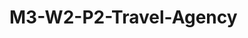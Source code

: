 # M3-W2-P2-Travel-Agency
<!-- Abbiamo bisogno di un sito web per un'agenzia di viaggi!

In questa pagina aggiungerai destinazioni di posti che sogni di visitare in futuro.


REGOLE

Il progetto dev'essere caricato in una nuova repository su GitHub e linkata al tuo Docente.
Puoi usare Google / StackOverflow, MA ti suggeriamo caldamente di riferirti principalmente alla documentazione fornita, per non perderti in ricerche infruttuose per troppo tempo.

Prova il tuo lavoro su varie risoluzioni di schermo, ingrandendo e rimpicciolendo la finestra, 
e soprattutto usando i developer tools del browser che forniscono l'emulatore di svariati device sul quale potrai vedere esattamente come si comporta il tuo layout.

!!! Inizia utilizzando i componenti preformati di Bootstrap4.6 per creare la tua pagina (modificali all'occorrenza utilizzando le utility classes di bootstrap: colori, spazi, margini, dimensioni etc...)
Usa container > row > col in questo ordine per ottenere un layout responsive perfetto.

EXERCISES:

1) Implementa una navbar. Collega ogni sezione della pagina agli elementi del menu. 

2) Aggiungi un logo alla navbar, una qualsiasi immagine.

3) Aggiungi una sezione Jumbotron con il nome e il payoff dell'agenzia.

4) Implementa la sezione "Offerta della settimana". Qui mostrerai 4 destinazioni.

In questa sezione dovranno esserci:

4 card per destinazioni per linea a schermo grande
3 card per destinazioni per linea a schermo medio (tablet)
2 card per destinazioni per linea a schermo piccolo (mobile)

5) Implementa la sezione "Welcome Summer". Qui mostrerai 6 destinazioni al tuo utente.

In questa sezione dovranno esserci:

6 card per destinazioni per linea a schermo grande
3 card per destinazioni per linea a schermo medio (tablet)
2 card per destinazioni per linea a schermo piccolo (mobile)

6) Implementa la sezione "Offerta del giorno". Qui avrai:

66% dello spazio dedicato all'immagine del luogo di destinazione
33% dedicato al nome, date, prezzo e breve descrizione del luogo

7) Rendi invisibile la sezione "Offerta del giorno" su schermi mobile.

8) Aggiungi nella sezione "Welcome Summer" un'ombra grande ad ogni card.

9) Crea una sezione "Last Minute", in cui mostrerai le immagini delle destinazioni last minute sotto forma di card.

10) Crea una sezione "Testimonial", dove l'utente potrà trovare alcuni feedback da utenti fittizi.

11) Crea un footer con le informazioni dell'agenzia e un bottone "Contattaci".



EXTRAS

12) Crea un bottone vicino ad ogni sezione per collassarla e riaprirla se premuto.

13) Crea la possibilità di contare il numero di "viaggi" presenti sulla pagina.

14) Crea un modale con un messaggio e un campo email.

15) Quando l'utente cliccherà su "Contattaci", fai in modo che il modale venga visualizzato.

16) Crea una funzione che aggiunga un badge con la scritta "HOT" su ognuna delle offerte "Welcome Summer".

17) Crea una funzione che rimuova tutte le "card" dalla pagina

-->
